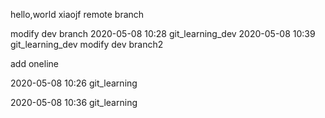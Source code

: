 hello,world
xiaojf
remote branch

modify dev branch
2020-05-08 10:28 git_learning_dev
2020-05-08 10:39 git_learning_dev
modify dev branch2

add oneline

2020-05-08 10:26 git_learning

2020-05-08 10:36 git_learning
